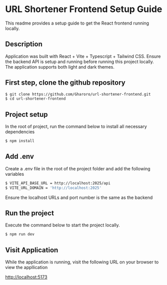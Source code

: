 # URL Shortener Frontend Setup Guide

This readme provides a setup guide to get the React frontend running locally.

## Description

Application was built with React + Vite + Typescript + Tailwind CSS. Ensure the backend API is setup and running before running this project locally.
The application supports both light and dark themes.

## First step, clone the github repository

```bash
$ git clone https://github.com/Gharoro/url-shortener-frontend.git
$ cd url-shortener-frontend
```

## Project setup

In the root of project, run the command below to install all necessary dependencies

```bash
$ npm install
```

## Add .env

Create a .env file in the root of the project folder and add the following variables

```bash
$ VITE_API_BASE_URL = http://localhost:2025/api
$ VITE_URL_DOMAIN = 'http://localhost:2025'
```

Ensure the localhost URLs and port number is the same as the backend

## Run the project

Execute the command below to start the project locally.

```bash
$ npm run dev
```

## Visit Application

While the application is running, visit the following URL on your browser to view the appllication

[http://localhost:5173](http://localhost:5173)
